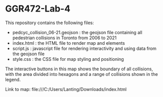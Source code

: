 # GGR472-Lab-4

This repository contains the following files:

- pedcyc_collision_06-21.geojson : the geojson file containing all pedestrian collisions in Toronto from 2006 to 2021
- index.html : the HTML file to render map and elements
- script.js : javascript file for rendering interactivity and using data from the geojson file
- style.css : the CSS file for map styling and positioning

The interactive buttons in this map shows the boundary of all collisions, with the area divided into hexagons and a range of collisions shown in the legend.

Link to map:
file:///C:/Users/Lanting/Downloads/index.html 
